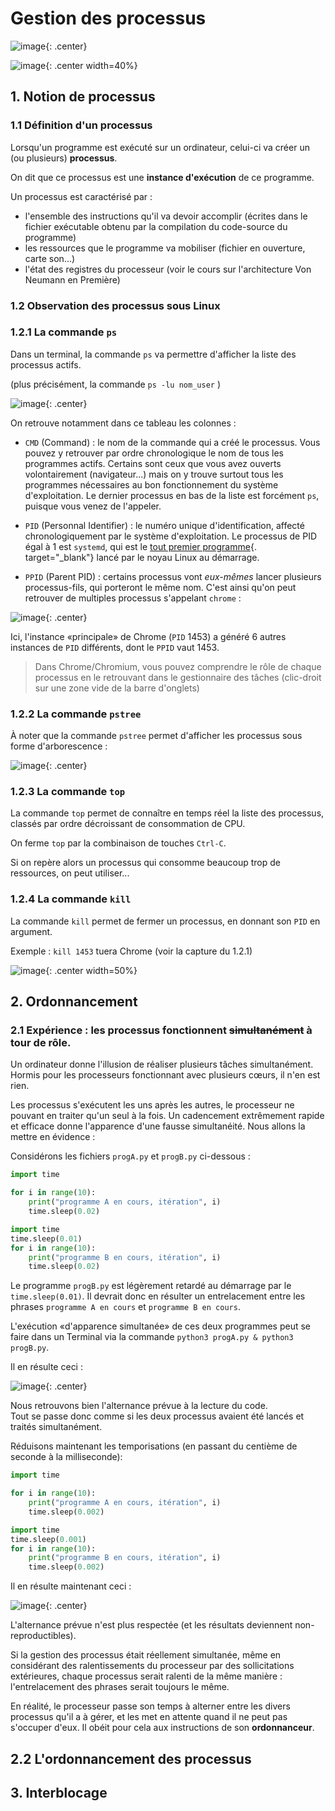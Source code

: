 # Gestion des processus

![image](data/BO.png){: .center}

![image](data/meme_deadlock.jpeg){: .center width=40%}

## 1. Notion de processus

### 1.1 Définition d'un processus

Lorsqu'un programme est exécuté sur un ordinateur, celui-ci va créer un (ou plusieurs) **processus**.

On dit que ce processus est une **instance d'exécution** de ce programme.

Un processus est caractérisé par :

- l'ensemble des instructions qu'il va devoir accomplir (écrites dans le fichier exécutable obtenu par la compilation du code-source du programme)
- les ressources que le programme va mobiliser (fichier en ouverture, carte son...)
- l'état des registres du processeur (voir le cours sur l'architecture Von Neumann en Première)



### 1.2 Observation des processus sous Linux

### 1.2.1 La commande ```ps``` 

Dans un terminal, la commande ```ps``` va permettre d'afficher la liste des processus actifs. 

(plus précisément, la commande ```ps -lu nom_user``` )

![image](data/term1.png){: .center}

On retrouve notamment dans ce tableau les colonnes :

- ```CMD```  (Command) : le nom de la commande qui a créé le processus. Vous pouvez y retrouver par ordre chronologique le nom de tous les programmes actifs. Certains sont ceux que vous avez ouverts volontairement (navigateur...) mais on y trouve surtout tous les programmes nécessaires au bon fonctionnement du système d'exploitation. Le dernier processus en bas de la liste est forcément ```ps```, puisque vous venez de l'appeler.

- ```PID``` (Personnal Identifier) : le numéro unique d'identification, affecté chronologiquement par le système d'exploitation. Le processus de PID égal à 1 est ```systemd```, qui est le [tout premier programme](https://doc.ubuntu-fr.org/systemd){. target="_blank"} lancé par le noyau Linux au démarrage. 

- ```PPID``` (Parent PID) : certains processus vont *eux-mêmes* lancer plusieurs processus-fils, qui porteront le même nom. C'est ainsi qu'on peut retrouver de multiples processus s'appelant ```chrome``` :

![image](data/term_montage.png){: .center}

Ici, l'instance «principale» de Chrome (```PID``` 1453) a généré 6 autres instances de ```PID``` différents, dont le ```PPID``` vaut 1453.

> Dans Chrome/Chromium, vous pouvez comprendre le rôle de chaque processus en le retrouvant dans le gestionnaire des tâches (clic-droit sur une zone vide de la barre d'onglets)

### 1.2.2 La commande ```pstree``` 

À noter que la commande ```pstree``` permet d'afficher les processus sous forme d'arborescence : 

![image](data/pstree.png){: .center}

### 1.2.3 La commande ```top``` 

La commande ```top``` permet de connaître en temps réel la liste des processus, classés par ordre décroissant de consommation de CPU. 

On ferme ```top``` par la combinaison de touches ```Ctrl-C```.

Si on repère alors un processus qui consomme beaucoup trop de ressources, on peut utiliser...

### 1.2.4 La commande ```kill``` 
La commande ```kill``` permet de fermer un processus, en donnant son ```PID```  en argument.

Exemple : ```kill 1453``` tuera Chrome (voir la capture du 1.2.1)


![image](data/kill.jpg){: .center width=50%}





## 2. Ordonnancement

### 2.1 Expérience : les processus fonctionnent ~~simultanément~~ à tour de rôle.  
Un ordinateur donne l'illusion de réaliser plusieurs tâches simultanément. Hormis pour les processeurs fonctionnant avec plusieurs cœurs, il n'en est rien.

Les processus s'exécutent les uns après les autres, le processeur ne pouvant en traiter qu'un seul à la fois. Un cadencement extrêmement rapide et efficace donne l'apparence d'une fausse simultanéité. Nous allons la mettre en évidence :

Considérons les fichiers ```progA.py``` et ```progB.py``` ci-dessous :

```python title="progA.py"
import time

for i in range(10):
    print("programme A en cours, itération", i)
    time.sleep(0.02)  
```

```python title="progB.py"
import time
time.sleep(0.01)
for i in range(10):
    print("programme B en cours, itération", i)
    time.sleep(0.02)  
```

Le programme ```progB.py``` est légèrement retardé au démarrage par le ```time.sleep(0.01)```.
Il devrait donc en résulter un entrelacement entre les phrases ```programme A en cours``` et ```programme B en cours```.  

L'exécution «d'apparence simultanée» de ces deux programmes peut se faire dans un Terminal via la commande ```python3 progA.py & python3 progB.py```.

Il en résulte ceci :

![image](data/simul1.png){: .center}

Nous retrouvons bien l'alternance prévue à la lecture du code.  
Tout se passe donc comme si les deux processus avaient été lancés et traités simultanément.

Réduisons maintenant les temporisations (en passant du centième de seconde à la milliseconde): 

```python title="progA.py"
import time

for i in range(10):
    print("programme A en cours, itération", i)
    time.sleep(0.002)  
```

```python title="progB.py"
import time
time.sleep(0.001)
for i in range(10):
    print("programme B en cours, itération", i)
    time.sleep(0.002)  
```

Il en résulte maintenant ceci :

![image](data/simul2.png){: .center}

L'alternance prévue n'est plus respectée (et les résultats deviennent non-reproductibles).

Si la gestion des processus était réellement simultanée, même en considérant des ralentissements du processeur par des sollicitations extérieures, chaque processus serait ralenti de la même manière : l'entrelacement des phrases serait toujours le même. 

En réalité, le processeur passe son temps à alterner entre les divers processus qu'il a à gérer, et les met en attente quand il ne peut pas s'occuper d'eux. Il obéit pour cela aux instructions de son **ordonnanceur**.


## 2.2 L'ordonnancement des processus




## 3. Interblocage




<!--
## biblio

http://info-mounier.fr/terminale_nsi/archi_se_reseaux/processus.php
http://lycee.educinfo.org/index.php?page=creation_thread&activite=processus
https://www.lecluse.fr/nsi/NSI_T/archi/process/

-->